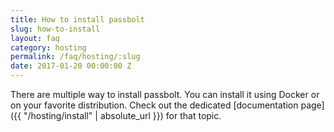 ```yaml
---
title: How to install passbolt
slug: how-to-install
layout: faq
category: hosting
permalink: /faq/hosting/:slug
date: 2017-01-20 00:00:00 Z
---
```

There are multiple way to install passbolt. You can install it using Docker or on your favorite distribution.
Check out the dedicated [documentation page]({{ "/hosting/install" | absolute_url }}) for that topic.